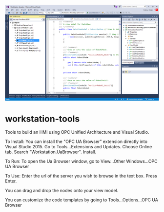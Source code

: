 ![OPC UA Browser][1]

# workstation-tools
Tools to build an HMI using OPC Unified Architecture and Visual Studio.

To Install:
You can install the "OPC UA Browser" extension directly into Visual Studio 2015. Go to Tools...Extensions and Updates.  Choose Online tab. Search "Workstation.UaBrowser". Install.

To Run:
To open the Ua Browser window, go to View...Other Windows...OPC UA Browser

To Use:
Enter the url of the server you wish to browse in the text box. Press Enter.

You can drag and drop the nodes onto your view model.

You can customize the code templates by going to Tools...Options...OPC UA Browser

[1]: UaBrowser.png
